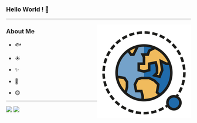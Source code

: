 ### Hello World ! 👋
---
<img align="right" src="./space.svg">

### About Me

- 🐟  

- ☀️  

- ✨  

- 🎉  

- 😊  

---

<a>
  <img src="https://github-readme-stats.vercel.app/api?username=jackie-law" />
</a>

<a>
  <img src="https://github-readme-stats.vercel.app/api/top-langs/?username=jackie-law&layout=compact" />
</a>
